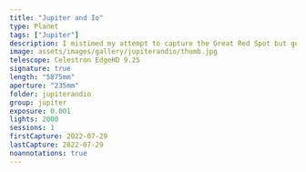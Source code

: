 ```yaml
---
title: "Jupiter and Io"
type: Planet
tags: ["Jupiter"]
description: I mistimed my attempt to capture the Great Red Spot but gots lots of detail with Io just appearing as well.
image: assets/images/gallery/jupiterandio/thumb.jpg
telescope: Celestron EdgeHD 9.25
signature: true
length: "5875mm"
aperture: "235mm"
folder: jupiterandio
group: jupiter
exposure: 0.001
lights: 2000
sessions: 1
firstCapture: 2022-07-29 
lastCapture: 2022-07-29
noannotations: true
---
```


